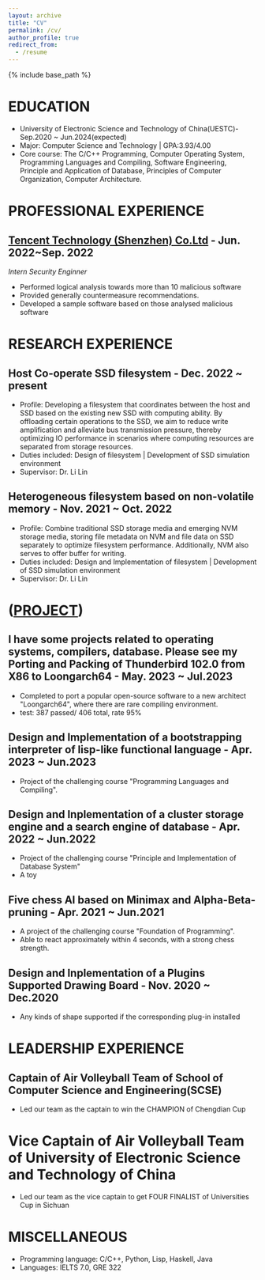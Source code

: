 ```yaml
---
layout: archive
title: "CV"
permalink: /cv/
author_profile: true
redirect_from:
  - /resume
---
```


{% include base_path %}

EDUCATION
======

* University of Electronic Science and Technology of China(UESTC)-Sep.2020 ~ Jun.2024(expected)
* Major: Computer Science and Technology | GPA:3.93/4.00
* Core course: The C/C++ Programming, Computer Operating System, Programming Languages and Compiling, Software Engineering, Principle and Application of Database, Principles of Computer Organization,  Computer Architecture.

PROFESSIONAL EXPERIENCE
======

[Tencent Technology (Shenzhen) Co.Ltd](https://www.tencent.com/en-us) - Jun. 2022~Sep. 2022
-------

*Intern Security Enginner*
  * Performed logical analysis towards more than 10 malicious software
  * Provided generally countermeasure recommendations.
  * Developed a sample software based on those analysed malicious software

RESEARCH EXPERIENCE
======

Host Co-operate SSD filesystem - Dec. 2022 ~ present
-------

* Profile: Developing a filesystem that coordinates between the host and SSD based on the existing new SSD with computing ability. By offloading certain operations to the SSD, we aim to reduce write amplification and alleviate bus transmission pressure, thereby optimizing IO performance in scenarios where computing resources are separated from storage resources.
* Duties included: Design of filesystem | Development of SSD simulation environment
* Supervisor: Dr. Li Lin

Heterogeneous filesystem based on non-volatile memory - Nov. 2021 ~ Oct. 2022
-------

* Profile: Combine traditional SSD storage media and
emerging NVM storage media, storing file metadata on NVM and file data on SSD separately to optimize filesystem
performance. Additionally, NVM also serves to offer buffer for writing.
* Duties included: Design and Implementation of filesystem | Development of SSD simulation environment
* Supervisor: Dr. Li Lin

([PROJECT](https://ucsd.edu/))
======

I have some projects related to operating systems, compilers, database. Please see my 
Porting and Packing of Thunderbird 102.0 from X86 to Loongarch64 - May. 2023 ~ Jul.2023
------
* Completed to port a popular open-source software to a new architect "Loongarch64", where there are rare compiling
environment.
* test: 387 passed/ 406 total, rate 95%

Design and Implementation of a bootstrapping interpreter of lisp-like functional language  - Apr. 2023 ~ Jun.2023
-----
* Project of the challenging course "Programming Languages and Compiling".

Design and Inplementation of a cluster storage engine and a search engine of database  - Apr. 2022 ~ Jun.2022
-----
* Project of the challenging course "Principle and Implementation of Database System"
* A toy

Five chess AI based on Minimax and Alpha-Beta-pruning - Apr. 2021 ~ Jun.2021
-----
* A project of the challenging course "Foundation of Programming".
* Able to react approximately within 4 seconds, with a strong chess strength.

Design and Inplementation of a Plugins Supported Drawing Board - Nov. 2020 ~ Dec.2020
-----
* Any kinds of shape supported if the corresponding plug-in installed

LEADERSHIP EXPERIENCE
=====

Captain of Air Volleyball Team of School of Computer Science and Engineering(SCSE)
-----
* Led our team as the captain to win the CHAMPION of Chengdian Cup

Vice Captain of Air Volleyball Team of University of Electronic Science and Technology of China
=====
* Led our team as the vice captain to get FOUR FINALIST of Universities Cup in Sichuan

MISCELLANEOUS
======

* Programming language: C/C++, Python, Lisp, Haskell, Java
* Languages: IELTS 7.0, GRE 322
